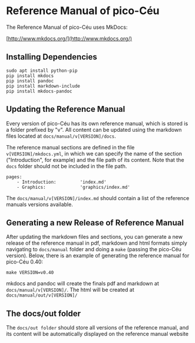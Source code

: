 # Reference Manual of pico-Céu

The Reference Manual of pico-Céu uses MkDocs:

[http://www.mkdocs.org/](http://www.mkdocs.org/)

## Installing Dependencies

```
sudo apt install python-pip
pip install mkdocs
pip install pandoc
pip install markdown-include
pip install mkdocs-pandoc
```

## Updating the Reference Manual

Every version of pico-Céu has its own reference manual, which is stored is a folder prefixed by "v". All content can be updated using the markdown files located at ```docs/manual/v[VERSION]/docs```.

The reference manual sections are defined in the file ```v[VERSION]/mkdocs.yml```, in which we can specify the name of the section ("Introduction", for example) and the file path of its content. Note that the ```docs``` folder should not be included in the file path.
```
pages:
    - Introduction:         'index.md'
    - Graphics:             'graphics/index.md'
``` 

The ```docs/manual/v[VERSION]/index.md``` should contain a list of the reference manuals versions available.

## Generating a new Release of Reference Manual
After updating the markdown files and sections, you can generate a new release of the reference manual in pdf, markdown and html formats simply navigating to ```docs/manual``` folder and doing a ```make``` (passing the pico-Céu version). Below, there is an example of generating the reference manual for pico-Céu 0.40:
```
make VERSION=v0.40
```

mkdocs and pandoc will create the finals pdf and markdown at ```docs/manual/v[VERSION]/```. The html will be created at ```docs/manual/out/v[VERSION]/```

## The docs/out folder

The ```docs/out folder``` should store all versions of the reference manual, and its content will be automatically displayed on the reference manual website
